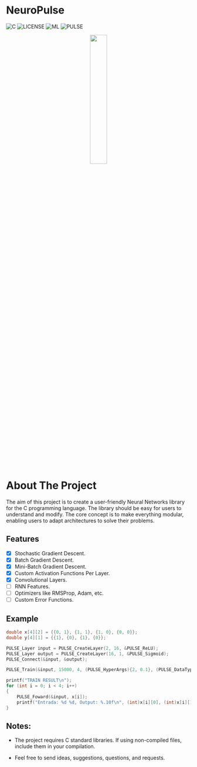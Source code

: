 # NeuroPulse

![C](https://badgen.net/badge/MADE-WITH/C)
![LICENSE](https://badgen.net/badge/LICENSE/MIT/green)
![ML](https://badgen.net/badge/ML/Machine-Learning/red)
![PULSE](https://badgen.net/badge/Learn%20in%20a/PULSE⚡/yellow)


<div align="center">
<img width="30%" src="https://github.com/IltonPfleger/NeuroPulse/blob/main/preview.gif">
</div>

# About The Project

The aim of this project is to create a user-friendly Neural Networks library for the C programming language. The library should be easy for users to understand and modify. The core concept is to make everything modular, enabling users to adapt architectures to solve their problems. 

## Features
* [x] Stochastic Gradient Descent.
* [x] Batch Gradient Descent.
* [x] Mini-Batch Gradient Descent.
* [x] Custom Activation Functions Per Layer.
* [x] Convolutional Layers.
* [ ] RNN Features.
* [ ] Optimizers like RMSProp, Adam, etc.
* [ ] Custom Error Functions.

## Example
```c Xor Problem.
double x[4][2] = {{0, 1}, {1, 1}, {1, 0}, {0, 0}};
double y[4][1] = {{1}, {0}, {1}, {0}};

PULSE_Layer input = PULSE_CreateLayer(2, 16, &PULSE_ReLU);
PULSE_Layer output = PULSE_CreateLayer(16, 1, &PULSE_Sigmoid);
PULSE_Connect(&input, &output);

PULSE_Train(&input, 15000, 4, (PULSE_HyperArgs){2, 0.1}, (PULSE_DataType*)x, (PULSE_DataType*)y);

printf("TRAIN RESULT\n");
for (int i = 0; i < 4; i++)
{
	PULSE_Foward(&input, x[i]);
	printf("Entrada: %d %d, Output: %.10f\n", (int)x[i][0], (int)x[i][1], output.outputs[0]);
}
```
## Notes:
* The project requires C standard libraries. If using non-compiled files, include them in your compilation.

* Feel free to send ideas, suggestions, questions, and requests.
